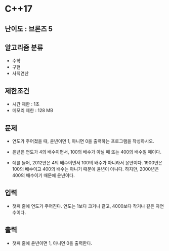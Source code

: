 # C++17

## 난이도 : 브론즈 5

## 알고리즘 분류
  - 수학
  - 구현
  - 사칙연산

## 제한조건
  - 시간 제한 : 1초
  - 메모리 제한 : 128 MB

## 문제
  - 연도가 주어졌을 때, 윤년이면 1, 아니면 0을 출력하는 프로그램을 작성하시오.

  - 윤년은 연도가 4의 배수이면서, 100의 배수가 아닐 때 또는 400의 배수일 때이다.

  - 예를 들어, 2012년은 4의 배수이면서 100의 배수가 아니라서 윤년이다. 1900년은 100의 배수이고 400의 배수는 아니기 때문에 윤년이 아니다. 하지만, 2000년은 400의 배수이기 때문에 윤년이다.

## 입력
  - 첫째 줄에 연도가 주어진다. 연도는 1보다 크거나 같고, 4000보다 작거나 같은 자연수이다.

## 출력
  - 첫째 줄에 윤년이면 1, 아니면 0을 출력한다.
